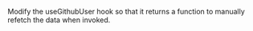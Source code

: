 Modify the useGithubUser hook so that it returns a function to manually refetch the data when invoked.
